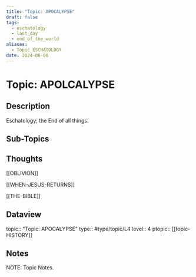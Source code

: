 ```yaml
---
title: "Topic: APOCALYPSE"
draft: false
tags:
  - eschatology
  - last_day
  - end_of_the_world
aliases:
  - Topic ESCHATOLOGY
date: 2024-06-06
---
```

# Topic: APOLCALYPSE
## Description
Eschatology; the End of all things.

## Sub-Topics


## Thoughts
[[OBLIVION]]

[[WHEN-JESUS-RETURNS]]

[[THE-BIBLE]]


## Dataview
topic:: "Topic: APOCALYPSE"
type:: #type/topic/L4
level:: 4
ptopic:: [[topic-HISTORY]]

## Notes
NOTE: Topic Notes.